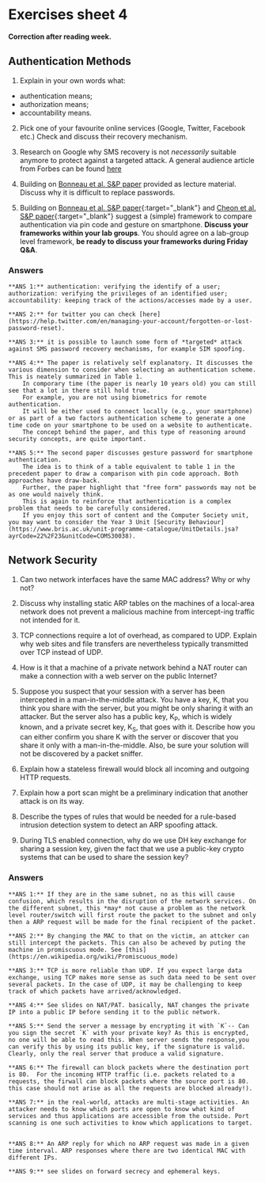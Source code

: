 # Exercises sheet 4

**Correction after reading week.**

## Authentication Methods

1. Explain in your own words what:
* authentication means;
* authorization means;
* accountability means.


2. Pick one of your favourite online services (Google, Twitter, Facebook etc.)
Check and discuss their recovery mechanism.

    
3. Research on Google why SMS recovery is not *necessarily* suitable anymore to protect against a targeted attack.
A general audience article from Forbes can be found [here](https://www.forbes.com/sites/zakdoffman/2020/10/11/apple-iphone-imessage-and-android-messages-sms-passcode-security-update/)


4. Building on [Bonneau et al. S&P paper](../materials/lecture4/2012-sp.pdf) provided as lecture material. Discuss why it is difficult to replace passwords.


5. Building on [Bonneau et al. S&P paper](../materials/lecture4/2012-sp.pdf){:target="_blank"} and [Cheon et al. S&P paper](../materials/lecture4/2020-sp.pdf){:target="_blank"} suggest a (simple) framework to compare authentication via pin code and gesture on smartphone.
**Discuss your frameworks within your lab groups**.
You should agree on a lab-group level framework, **be ready to discuss your frameworks during Friday Q&A**.

### Answers

    **ANS 1:** authentication: verifying the identify of a user; authorization: verifying the privileges of an identified user; accountability: keeping track of the actions/accesses made by a user.

    **ANS 2:** for twitter you can check [here](https://help.twitter.com/en/managing-your-account/forgotten-or-lost-password-reset).

    **ANS 3:** it is possible to launch some form of *targeted* attack against SMS password recovery mechanisms, for example SIM spoofing.
    
    **ANS 4:** The paper is relatively self explanatory. It discusses the various dimension to consider when selecting an authentication scheme. This is neately summarized in Table 1.
		In comporary time (the paper is nearly 10 years old) you can still see that a lot in there still hold true.
		For example, you are not using biometrics for remote authentication.
		It will be either used to connect locally (e.g., your smartphone) or as part of a two factors authentication scheme to generate a one time code on your smartphone to be used on a website to authenticate.
		The concept behind the paper, and this type of reasoning around security concepts, are quite important.

    **ANS 5:** The second paper discusses gesture password for smartphone authentication.
		The idea is to think of a table equivalent to table 1 in the precedent paper to draw a comparison with pin code approach. Both approaches have draw-back.
		Further, the paper highlight that "free form" passwords may not be as one would naively think.
		This is again to reinforce that authentication is a complex problem that needs to be carefully considered.
		If you enjoy this sort of content and the Computer Society unit, you may want to consider the Year 3 Unit [Security Behaviour](https://www.bris.ac.uk/unit-programme-catalogue/UnitDetails.jsa?ayrCode=22%2F23&unitCode=COMS30038).

## Network Security

1. Can two network interfaces have the same MAC address? Why or why not?

2. Discuss why installing static ARP tables on the machines of a local-area network does not prevent a malicious machine from intercept-ing traffic not intended for it.

3. TCP connections require a lot of overhead, as compared to UDP. Explain why web sites and file transfers are nevertheless typically transmitted over TCP instead of UDP.

4. How is it that a machine of a private network behind a NAT router can make a connection with a web server on the public Internet?

5. Suppose you suspect that your session with a server has been intercepted in a man-in-the-middle attack. You have a key, K, that you think you share with the server, but you might be only sharing it with an attacker. But the server also has a public key, K<sub>P</sub>, which is widely known, and a private secret key, K<sub>S</sub>, that goes with it. Describe how you can either confirm you share K with the server or discover that you share it only with a man-in-the-middle. Also, be sure your solution will not be discovered by a packet sniffer.

6. Explain how a stateless firewall would block all incoming and outgoing HTTP requests.

7. Explain how a port scan might be a preliminary indication that another attack is on its way.

8. Describe the types of rules that would be needed for a rule-based intrusion detection system to detect an ARP spoofing attack.

9. During TLS enabled connection, why do we use DH key exchange for sharing a session key, given the fact that we use a public-key crypto systems that can be used to share the session key?

### Answers

	**ANS 1:** If they are in the same subnet, no as this will cause confusion, which results in the disruption of the network services. On the different subnet, this *may* not cause a problem as the network level router/switch will first route the packet to the subnet and only then a ARP request will be made for the final recipient of the packet.

	**ANS 2:** By changing the MAC to that on the victim, an attcker can still intercept the packets. This can also be acheved by puting the machine in promiscuous mode. See [this](https://en.wikipedia.org/wiki/Promiscuous_mode)

	**ANS 3:** TCP is more reliable than UDP. If you expect large data exchange, using TCP makes more sense as such data need to be sent over several packets. In the case of UDP, it may be challenging to keep track of which packets have arrived/acknowledged.

	**ANS 4:** See slides on NAT/PAT. basically, NAT changes the private IP into a public IP before sending it to the public network.

	**ANS 5:** Send the server a message by encrypting it with `K`-- Can you sign the secret `K` with your private key? As this is encrypted, no one will be able to read this. When server sends the response,you can verify this by using its public key, if the signature is valid. Clearly, only the real server that produce a valid signature.

	**ANS 6:** The firewall can block packets where the destination port is 80.  For the incoming HTTP traffic (i.e. packets related to a requests, the firwall can block packets where the source port is 80. this case should not arise as all the requests are blocked already!).

	**ANS 7:** in the real-world, attacks are multi-stage activities. An attacker needs to know which ports are open to know what kind of services and thus applications are accessible from the outside. Port scanning is one such activities to know which applications to target.


	**ANS 8:** An ARP reply for which no ARP request was made in a given time interval. ARP responses where there are two identical MAC with different IPs.

	**ANS 9:** see slides on forward secrecy and ephemeral keys.

